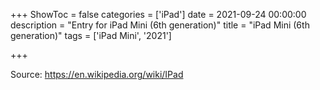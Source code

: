 +++
ShowToc = false
categories = ['iPad']
date = 2021-09-24 00:00:00
description = "Entry for iPad Mini (6th generation)"
title = "iPad Mini (6th generation)"
tags = ['iPad Mini', '2021']

+++

Source: https://en.wikipedia.org/wiki/IPad

